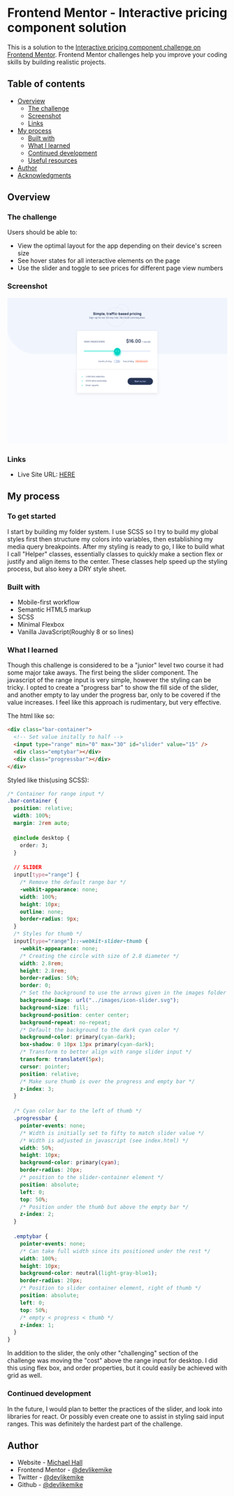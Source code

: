 # Frontend Mentor - Interactive pricing component solution

This is a solution to the [Interactive pricing component challenge on Frontend Mentor](https://www.frontendmentor.io/challenges/interactive-pricing-component-t0m8PIyY8). Frontend Mentor challenges help you improve your coding skills by building realistic projects.

## Table of contents

- [Overview](#overview)
  - [The challenge](#the-challenge)
  - [Screenshot](#screenshot)
  - [Links](#links)
- [My process](#my-process)
  - [Built with](#built-with)
  - [What I learned](#what-i-learned)
  - [Continued development](#continued-development)
  - [Useful resources](#useful-resources)
- [Author](#author)
- [Acknowledgments](#acknowledgments)

## Overview

### The challenge

Users should be able to:

- View the optimal layout for the app depending on their device's screen size
- See hover states for all interactive elements on the page
- Use the slider and toggle to see prices for different page view numbers

### Screenshot

![](./screenshot.png)

### Links

- Live Site URL: [HERE](https://your-live-site-url.com)

## My process

### To get started

I start by building my folder system. I use SCSS so I try to build my global styles first then structure my colors into variables, then establishing my media query breakpoints. After my styling is ready to go, I like to build what I call "Helper" classes, essentially classes to quickly make a section flex or justify and align items to the center. These classes help speed up the styling process, but also keey a DRY style sheet.

### Built with

- Mobile-first workflow
- Semantic HTML5 markup
- SCSS
- Minimal Flexbox
- Vanilla JavaScript(Roughly 8 or so lines)

### What I learned

Though this challenge is considered to be a "junior" level two course it had some major take aways. The first being the slider component. The javascript of the range input is very simple, however the styling can be tricky. I opted to create a "progress bar" to show the fill side of the slider, and another empty to lay under the progress bar, only to be covered if the value increases. I feel like this approach is rudimentary, but very effective.

The html like so:

```html
<div class="bar-container">
  <!-- Set value initally to half -->
  <input type="range" min="0" max="30" id="slider" value="15" />
  <div class="emptybar"></div>
  <div class="progressbar"></div>
</div>
```

Styled like this(using SCSS):

```css
/* Container for range input */
.bar-container {
  position: relative;
  width: 100%;
  margin: 2rem auto;

  @include desktop {
    order: 3;
  }

  // SLIDER
  input[type="range"] {
    /* Remove the default range bar */
    -webkit-appearance: none;
    width: 100%;
    height: 10px;
    outline: none;
    border-radius: 9px;
  }
  /* Styles for thumb */
  input[type="range"]::-webkit-slider-thumb {
    -webkit-appearance: none;
    /* Creating the circle with size of 2.8 diameter */
    width: 2.8rem;
    height: 2.8rem;
    border-radius: 50%;
    border: 0;
    /* Set the background to use the arrows given in the images folder */
    background-image: url("../images/icon-slider.svg");
    background-size: fill;
    background-position: center center;
    background-repeat: no-repeat;
    /* Default the background to the dark cyan color */
    background-color: primary(cyan-dark);
    box-shadow: 0 10px 13px primary(cyan-dark);
    /* Transform to better align with range slider input */
    transform: translateY(5px);
    cursor: pointer;
    position: relative;
    /* Make sure thumb is over the progress and empty bar */
    z-index: 3;
  }

  /* Cyan color bar to the left of thumb */
  .progressbar {
    pointer-events: none;
    /* Width is initially set to fifty to match slider value */
    /* Width is adjusted in javascript (see index.html) */
    width: 50%;
    height: 10px;
    background-color: primary(cyan);
    border-radius: 20px;
    /* position to the slider-container element */
    position: absolute;
    left: 0;
    top: 50%;
    /* Position under the thumb but above the empty bar */
    z-index: 2;
  }

  .emptybar {
    pointer-events: none;
    /* Can take full width since its positioned under the rest */
    width: 100%;
    height: 10px;
    background-color: neutral(light-gray-blue1);
    border-radius: 20px;
    /* Position to slider container element, right of thumb */
    position: absolute;
    left: 0;
    top: 50%;
    /* empty < progress < thumb */
    z-index: 1;
  }
}
```

In addition to the slider, the only other "challenging" section of the challenge was moving the "cost" above the range input for desktop. I did this using flex box, and order properties, but it could easily be achieved with grid as well.

### Continued development

In the future, I would plan to better the practices of the slider, and look into libraries for react. Or possibly even create one to assist in styling said input ranges. This was definitely the hardest part of the challenge.

## Author

- Website - [Michael Hall](https://michaelhall.io)
- Frontend Mentor - [@devlikemike](https://www.frontendmentor.io/profile/yourusername)
- Twitter - [@devlikemike](https://www.twitter.com/devlikemike)
- Github - [@devlikemike](https://github.com/DevLikeMike)
